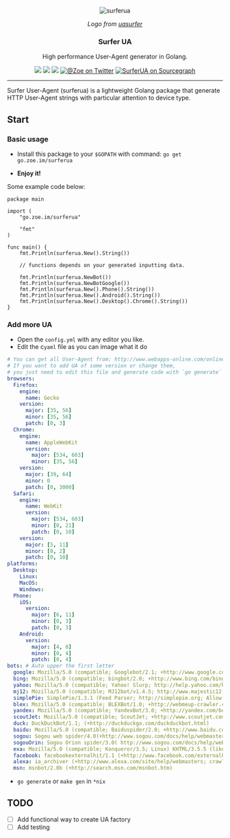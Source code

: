 <p align="center">
    <img src="https://cloud.githubusercontent.com/assets/597902/16172506/9debc136-357a-11e6-90fb-c7c46f50dff0.png" alt="surferua">
</p>
<p align="center">
    <i>Logo from <a href="https://github.com/avct/uasurfer">uasurfer</a></i>
</p>
<h3 align="center">Surfer UA</h3>
<p align="center">High performance User-Agent generator in Golang.</p>
<p align="center">
    <a href="https://travis-ci.org/jiusanzhou/surferua"><img src="https://img.shields.io/travis/jiusanzhou/surferua.svg?label=build"></a>
	<a href="https://godoc.org/github.com/jiusanzhou/surferua"><img src="https://img.shields.io/badge/godoc-reference-blue.svg"></a>
	<a href="https://goreportcard.com/report/jiusanzhou/surferua"><img src="https://goreportcard.com/badge/github.com/jiusanzhou/surferua"></a>
	<a href="https://twitter.com/jiusanzhou" title="@Zoe on Twitter"><img src="https://img.shields.io/badge/twitter-@jiusanzhou-55acee.svg" alt="@Zoe on Twitter"></a>
	<a href="https://sourcegraph.com/github.com/jiusanzhou/surferua?badge" title="SuerferUA on Sourcegraph"><img src="https://sourcegraph.com/github.com/jiusanzhou/surferua/-/badge.svg" alt="SurferUA on Sourcegraph"></a>
</p>

---

Surfer User-Agent (surferua) is a lightweight Golang package that generate HTTP User-Agent strings with particular attention to device type.


## Start


### Basic usage

- Install this package to your `$GOPATH` with command: `go get go.zoe.im/surferua`

- **Enjoy it!**


Some example code below:

```golang
package main

import (
	"go.zoe.im/surferua"

	"fmt"
)

func main() {
	fmt.Println(surferua.New().String())

	// functions depends on your generated inputting data.

	fmt.Println(surferua.NewBot())
	fmt.Println(surferua.NewBotGoogle())
	fmt.Println(surferua.New().Phone().String())
	fmt.Println(surferua.New().Android().String())
	fmt.Println(surferua.New().Desktop().Chrome().String())
}
```

### Add more UA

- Open the `config.yml` with any editor you like.
- Edit the c`yaml` file as you can image what it do

```yaml
# You can get all User-Agent from: http://www.webapps-online.com/online-tools/user-agent-strings
# If you want to add UA of some version or change them,
# you just need to edit this file and generate code with `go generate` again.
browsers:
  Firefox:
    engine:
      name: Gecko
    version:
      major: [35, 56]
      minor: [35, 56]
      patch: [0, 3]
  Chrome:
    engine:
      name: AppleWebKit
      version:
        major: [534, 603]
        minor: [35, 56]
    version:
      major: [39, 64]
      minor: 0
      patch: [0, 3000]
  Safari:
    engine:
      name: WebKit
      version:
        major: [534, 603]
        minor: [0, 21]
        patch: [0, 10]
    version:
      major: [5, 11]
      minor: [0, 2]
      patch: [0, 10]
platforms:
  Desktop:
    Linux:
    MacOS:
    Windows:
  Phone:
    iOS:
      version:
        major: [6, 11]
        minor: [0, 3]
        patch: [0, 3]
    Android:
      version:
        major: [4, 8]
        minor: [0, 4]
        patch: [0, 4]
bots: # Auto upper the first letter
  google: Mozilla/5.0 (compatible; Googlebot/2.1; +http://www.google.com/bot.html)
  bing: Mozilla/5.0 (compatible; bingbot/2.0; +http://www.bing.com/bingbot.htm)
  yahoo: Mozilla/5.0 (compatible; Yahoo! Slurp; http://help.yahoo.com/help/us/ysearch/slurp)
  mj12: Mozilla/5.0 (compatible; MJ12bot/v1.4.5; http://www.majestic12.co.uk/bot.php)
  simplePie: SimplePie/1.3.1 (Feed Parser; http://simplepie.org; Allow like Gecko)
  blex: Mozilla/5.0 (compatible; BLEXBot/1.0; +http://webmeup-crawler.com/)
  yandex: Mozilla/5.0 (compatible; YandexBot/3.0; +http://yandex.com/bots)
  scoutJet: Mozilla/5.0 (compatible; ScoutJet; +http://www.scoutjet.com/)
  duck: DuckDuckBot/1.1; (+http://duckduckgo.com/duckduckbot.html)
  baidu: Mozilla/5.0 (compatible; Baiduspider/2.0; +http://www.baidu.com/search/spider.html)
  sogou: Sogou web spider/4.0(+http://www.sogou.com/docs/help/webmasters.htm#07)
  sogouOrin: Sogou Orion spider/3.0( http://www.sogou.com/docs/help/webmasters.htm#07)
  exa: Mozilla/5.0 (compatible; Konqueror/3.5; Linux) KHTML/3.5.5 (like Gecko) (Exabot-Thumbnails)
  facebook: facebookexternalhit/1.1 (+http://www.facebook.com/externalhit_uatext.php)
  alexa: ia_archiver (+http://www.alexa.com/site/help/webmasters; crawler@alexa.com)
  msn: msnbot/2.0b (+http://search.msn.com/msnbot.htm)
```

- `go generate` or `make gen` in `*nix`

## TODO

- [ ] Add functional way to create UA factory
- [ ] Add testing
